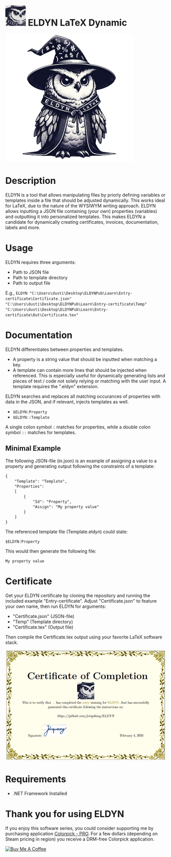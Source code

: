 # <img src="https://raw.githubusercontent.com/jetspiking/ELDYN/main/Images/EldynFavicon.png" width="64" height="64"> ELDYN LaTeX Dynamic
<img src="https://raw.githubusercontent.com/jetspiking/ELDYN/main/Images/Eldyn.jpg" Width="400">

# Description
ELDYN is a tool that allows manipulating files by priorly defining variables or templates inside a file that should be adjusted dynamically. This works ideal for LaTeX, due to the nature of the WYSIWYM writing approach. ELDYN allows inputting a JSON file containing (your own) properties (variables) and outputting it into personalized templates. This makes ELDYN a candidate for dynamically creating certificates, invoices, documentation, labels and more.

# Usage
ELDYN requires three arguments:
- Path to JSON file
- Path to template directory
- Path to output file

E.g., ```ELDYN "C:\Users\dusti\Desktop\ELDYNPub\Learn\Entry-certificate\Certificate.json" "C:\Users\dusti\Desktop\ELDYNPub\Learn\Entry-certificate\Temp" "C:\Users\dusti\Desktop\ELDYNPub\Learn\Entry-certificate\Out\Certificate.tex"```

# Documentation
ELDYN differentiates between properties and templates.
- A property is a string value that should be inputted when matching a key.
- A template can contain more lines that should be injected when referenced. This is especially useful for dynamically generating lists and pieces of text / code not solely relying or matching with the user input. A template requires the ".eldyn" extension.

ELDYN searches and replaces all matching occurances of properties with data in the JSON, and if relevant, injects templates as well.
- ```$ELDYN:Property```
- ```$ELDYN::Template```

A single colon symbol ```:``` matches for properties, while a double colon symbol ```::``` matches for templates.

## Minimal Example
The following JSON-file (in.json) is an example of assigning a value to a property and generating output following the constraints of a template:
```
{
    "Template": "Template",
    "Properties": 
    [
        {
            "Id": "Property",
            "Assign": "My property value"
        }
    ]
}
```
The referenced template file (Template.eldyn) could state:
```
$ELDYN:Property
```
This would then generate the following file:
```
My property value
```

# Certificate
Get your ELDYN certificate by cloning the repository and running the included example "Entry-certificate". Adjust "Certificate.json" to feature your own name, then run ELDYN for arguments:
- "Certificate.json" (JSON-file)
- "Temp" (Template directory)
- "Certificate.tex" (Output file)

Then compile the Certificate.tex output using your favorite LaTeX software stack.

<img src="https://raw.githubusercontent.com/jetspiking/ELDYN/main/Images/Certificate.png" Width="800">

# Requirements
- .NET Framework Installed

# Thank you for using ELDYN
If you enjoy this software series, you could consider supporting me by purchasing application [Colorpick - PRO](https://store.steampowered.com/app/1388790/Colorpick__PRO). For a few dollars (depending on Steam pricing in region) you receive a DRM-free Colorpick application.

<a href="https://www.buymeacoffee.com/DustinHendriks" target="_blank"><img src="https://cdn.buymeacoffee.com/buttons/default-orange.png" alt="Buy Me A Coffee" height="41" width="174"></a>

